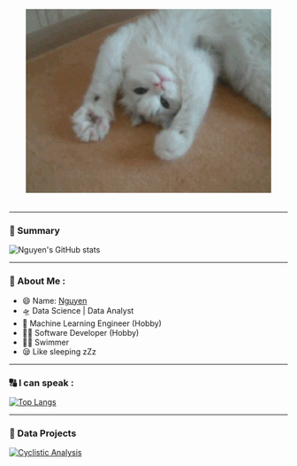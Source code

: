 <div align="center">
  <img src="hello.gif"/>
</div>

<div align="center">
  <img src="https://komarev.com/ghpvc/?username=NguyenN95&style=flat-square&color=blue" alt=""/>
</div>

---

### 📝 Summary

![Nguyen's GitHub stats](https://github-readme-stats-git-masterrstaa-rickstaa.vercel.app/api?username=NguyenN95&hide=issues&theme=transparent) 

---

### 🤩 About Me :

- 😄 Name: [Nguyen](https://en.wiktionary.org/wiki/nguy%C3%AAn#Pronunciation)
- 🛸 Data Science | Data Analyst
- 🤖 Machine Learning Engineer (Hobby)
- 👨‍💻 Software Developer (Hobby)
- 🏊‍♂️ Swimmer
- 😪 Like sleeping zZz

---

### 🔠 I can speak :

[![Top Langs](https://github-readme-stats-git-masterrstaa-rickstaa.vercel.app/api/top-langs/?username=NguyenN95&hide=html,css,dockerfile,typescript)](https://github.com/anuraghazra/github-readme-stats)

---

### 🚀 Data Projects

[![Cyclistic Analysis](https://github-readme-stats.vercel.app/api/pin/?username=NguyenN95&repo=Cyclistic-Analysis)](https://github.com/anuraghazra/github-readme-stats)

<!--- - 📫 How to reach me: [![Linkedin][Linkedin]][Linkedin-url]
- ☝️ My Websites:
  - [Leet code](https://leetcode.com/NguyenN95/)
  - [Kaggle](https://www.kaggle.com/nguyenn95)
  - [Codingame](https://www.codingame.com/profile/9fba2a11f978e10d59525ac56cfb78c67943494)
  - [Coursera](https://www.coursera.org/user/b6ff7ddb44e9690e6a785b64f260b4ab)
  - [Udemy](https://www.udemy.com/user/nguyenbinhnguyen/)

// - ⚡ Fun fact: lazy , swimmer , lose weight 👟, enjoy myself 😆 and want to explore the world ✈️
--->
  
[Linkedin]: https://img.shields.io/badge/LinkedIn-0077B5?style=for-the-badge&logo=linkedin&logoColor=white
[Linkedin-url]: https://www.linkedin.com/in/nguyenn95/
